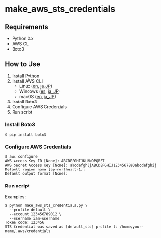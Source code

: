 # make_aws_sts_credentials

## Requirements
- Python 3.x
- AWS CLI
- Boto3

## How to Use
1. Install [Python](https://www.python.org/downloads/)
2. Install AWS CLI
    - Linux ([en](https://docs.aws.amazon.com/cli/latest/userguide/install-linux.html), [ja_JP](https://docs.aws.amazon.com/ja_jp/cli/latest/userguide/install-linux.html))
    - Windows ([en](https://docs.aws.amazon.com/cli/latest/userguide/install-windows.html#awscli-install-windows-pip), [ja_JP](https://docs.aws.amazon.com/ja_jp/cli/latest/userguide/install-windows.html#awscli-install-windows-pip))
    - macOS ([en](https://docs.aws.amazon.com/cli/latest/userguide/install-macos.html#awscli-install-osx-pip), [ja_JP](https://docs.aws.amazon.com/ja_jp/cli/latest/userguide/install-macos.html#awscli-install-osx-pip))
3. Install Boto3
4. Configure AWS Credentials
5. Run script

### Install Boto3
```
$ pip install boto3
```

### Configure AWS Credentials
```
$ aws configure
AWS Access Key ID [None]: ABCDEFGHIJKLMNOPQRST
AWS Secret Access Key [None]: abcdefghijABCDEFGHIJ1234567890abcdefghij
Default region name [ap-northeast-1]:
Default output format [None]:
```

### Run script

Examples:
```
$ python make_aws_sts_credentials.py \
  --profile default \
  --account 123456789012 \
  --username iam-username
Token code: 123456
STS Credential was saved as [default_sts] profile to /home/your-name/.aws/credentials
```

